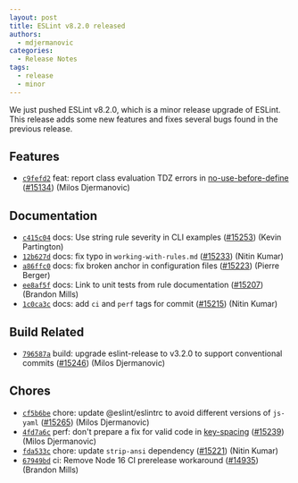 ```yaml
---
layout: post
title: ESLint v8.2.0 released
authors:
  - mdjermanovic
categories:
  - Release Notes
tags:
  - release
  - minor
---
```


We just pushed ESLint v8.2.0, which is a minor release upgrade of ESLint. This release adds some new features and fixes several bugs found in the previous release.








## Features


* [`c9fefd2`](https://github.com/eslint/eslint/commit/c9fefd2e40348b3e02b855597707a557dc4991d5) feat: report class evaluation TDZ errors in [no-use-before-define](/docs/rules/no-use-before-define) ([#15134](https://github.com/eslint/eslint/issues/15134)) (Milos Djermanovic)








## Documentation


* [`c415c04`](https://github.com/eslint/eslint/commit/c415c041912a3abbf106cc5713bdcf4ef42590ac) docs: Use string rule severity in CLI examples ([#15253](https://github.com/eslint/eslint/issues/15253)) (Kevin Partington)
* [`12b627d`](https://github.com/eslint/eslint/commit/12b627da401c68a5081822a49068421f1bb2465c) docs: fix typo in `working-with-rules.md` ([#15233](https://github.com/eslint/eslint/issues/15233)) (Nitin Kumar)
* [`a86ffc0`](https://github.com/eslint/eslint/commit/a86ffc076014d1de7eefc7456a8ccfb3a2318155) docs: fix broken anchor in configuration files ([#15223](https://github.com/eslint/eslint/issues/15223)) (Pierre Berger)
* [`ee8af5f`](https://github.com/eslint/eslint/commit/ee8af5fb864b510ba6b50dcfb706b8b28fdfb74e) docs: Link to unit tests from rule documentation ([#15207](https://github.com/eslint/eslint/issues/15207)) (Brandon Mills)
* [`1c0ca3c`](https://github.com/eslint/eslint/commit/1c0ca3c744dd5761d424d19c9cdcccc569dfe34c) docs: add `ci` and `perf` tags for commit ([#15215](https://github.com/eslint/eslint/issues/15215)) (Nitin Kumar)






## Build Related


* [`796587a`](https://github.com/eslint/eslint/commit/796587ad950f6804d60473c2b5998ed3ec71c59e) build: upgrade eslint-release to v3.2.0 to support conventional commits ([#15246](https://github.com/eslint/eslint/issues/15246)) (Milos Djermanovic)




## Chores


* [`cf5b6be`](https://github.com/eslint/eslint/commit/cf5b6be6f8144f5932cdf062d380f7c0f51e64bd) chore: update @eslint/eslintrc to avoid different versions of `js-yaml` ([#15265](https://github.com/eslint/eslint/issues/15265)) (Milos Djermanovic)
* [`4fd7a6c`](https://github.com/eslint/eslint/commit/4fd7a6ca7339bcbbfa6feda266dcca96684b81c6) perf: don't prepare a fix for valid code in [key-spacing](/docs/rules/key-spacing) ([#15239](https://github.com/eslint/eslint/issues/15239)) (Milos Djermanovic)
* [`fda533c`](https://github.com/eslint/eslint/commit/fda533cda4b70278acfce4e21b5b1ebe52ff7a3d) chore: update `strip-ansi` dependency ([#15221](https://github.com/eslint/eslint/issues/15221)) (Nitin Kumar)
* [`67949bd`](https://github.com/eslint/eslint/commit/67949bd9f3cbda08442d2e5946feb9a4f8b22d85) ci: Remove Node 16 CI prerelease workaround ([#14935](https://github.com/eslint/eslint/issues/14935)) (Brandon Mills)


